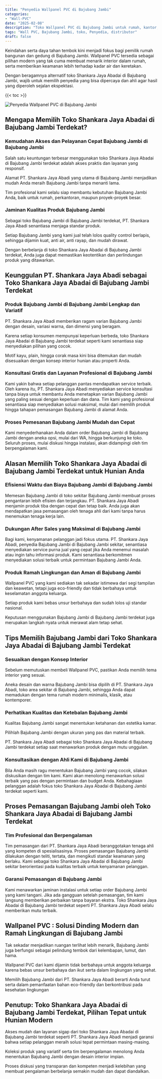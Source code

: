 ```yaml
---
title: "Penyedia Wallpanel PVC di Bajubang Jambi"
categories: 
- "Wall-PVC"
date: "2025-02-08"
description: "Toko Wallpanel PVC di Bajubang Jambi untuk rumah, kantor, dan ritel. Material berkualitas, pilihan motif, warna elegan, beserta jasa instalasi dikerjakan oleh tim berpengalaman dan kepastian resmi!|Layanan penyediaan Wallpanel PVC di Bajubang Jambi bagi keperluan rumah, perkantoran, maupun gerai, dengan produk terbaik dan instalasi oleh tim berpengalaman dan kepastian resmi.|Alternatif Wallpanel PVC di Bajubang Jambi yang terpercaya untuk hunian, kantor, serta toko, dengan produk terbaik dan pemasangan dikerjakan oleh teknisi ahli serta kepastian resmi.|Penyediaan Wallpanel PVC di Bajubang Jambi untuk tempat tinggal, kantor, serta toko, beserta panel berkualitas dan pemasangan ditangani oleh tenaga ahli berpengalaman, lengkap dengan jaminan resmi.}"
tags: "Wall PVC, Bajubang Jambi, toko, Penyedia, distributor"
draft: false
---
```


Keindahan serta daya tahan tembok kini menjadi fokus bagi pemilik rumah bangunan dan gedung di Bajubang Jambi.  Wallpanel PVC  tersedia sebagai pilihan modern yang tak cuma membuat menarik interior dalam rumah, serta memberikan keamanan lebih terhadap kadar air dan keretakan.

Dengan beragamnya alternatif toko Shankara Jaya Abadai di Bajubang Jambi, wajib untuk memilih penyedia yang bisa dipercaya dan ahli agar hasil yang diperoleh sejalan ekspektasi.

{{< toc >}}

![Penyedia Wallpanel PVC di Bajubang Jambi](/images/Wall-PVC/Penyedia-Wallpanel-PVC-di-Bajubang-Jambi.png)


## Mengapa Memilih Toko Shankara Jaya Abadai di Bajubang Jambi Terdekat?

### Kemudahan Akses dan Pelayanan Cepat Bajubang Jambi di Bajubang Jambi

Salah satu keuntungan terbesar menggunakan toko Shankara Jaya Abadai di Bajubang Jambi terdekat adalah akses praktis dan layanan yang responsif.

Alamat PT. Shankara Jaya Abadi yang utama di Bajubang Jambi menjadikan mudah Anda meraih Bajubang Jambi tanpa menanti lama.

Tim profesional kami selalu siap membantu kebutuhan Bajubang Jambi Anda, baik untuk rumah, perkantoran, maupun proyek-proyek besar.

### Jaminan Kualitas Produk Bajubang Jambi

Sebagai toko Bajubang Jambi di Bajubang Jambi terdekat, PT. Shankara Jaya Abadi senantiasa menjaga standar produk.

Setiap Bajubang Jambi yang kami jual telah lolos quality control berlapis, sehingga dijamin kuat, anti air, anti rayap, dan mudah dirawat.

Dengan berbelanja di toko Shankara Jaya Abadai di Bajubang Jambi terdekat, Anda juga dapat memastikan keotentikan dan perlindungan produk yang ditawarkan.

## Keunggulan PT. Shankara Jaya Abadi sebagai Toko Shankara Jaya Abadai di Bajubang Jambi Terdekat

### Produk Bajubang Jambi di Bajubang Jambi Lengkap dan Variatif

PT. Shankara Jaya Abadi memberikan ragam varian Bajubang Jambi dengan desain, variasi warna, dan dimensi yang beragam.

Karena setiap konsumen mempunyai keperluan berbeda, toko Shankara Jaya Abadai di Bajubang Jambi terdekat seperti kami senantiasa siap menyediakan pilihan yang cocok.

Motif kayu, plain, hingga corak masa kini bisa ditemukan dan mudah disesuaikan dengan konsep interior hunian atau properti Anda.

### Konsultasi Gratis dan Layanan Profesional di Bajubang Jambi

Kami yakin bahwa setiap pelanggan pantas mendapatkan service terbaik. Oleh karena itu, PT. Shankara Jaya Abadi menyediakan service konsultasi tanpa biaya untuk membantu Anda menetapkan varian Bajubang Jambi yang paling sesuai dengan keperluan dan dana. Tim kami yang profesional senantiasa siap menyediakan solusi maksimal, mulai dari memilih produk hingga tahapan pemasangan Bajubang Jambi di alamat Anda.

### Proses Pemesanan Bajubang Jambi Mudah dan Cepat

Kami menyederhanakan Anda dalam order Bajubang Jambi di Bajubang Jambi dengan aneka opsi, mulai dari WA, hingga berkunjung ke toko. Seluruh proses, mulai diskusi hingga instalasi, akan didampingi oleh tim berpengalaman kami.

## Alasan Memilih Toko Shankara Jaya Abadai di Bajubang Jambi Terdekat untuk Hunian Anda

### Efisiensi Waktu dan Biaya Bajubang Jambi di Bajubang Jambi

Memesan Bajubang Jambi di toko sekitar Bajubang Jambi membuat proses pengantaran lebih efisien dan terjangkau. PT. Shankara Jaya Abadi menjamin produk tiba dengan cepat dan tetap baik. Anda juga akan mendapatkan jasa pemasangan oleh tenaga ahli dari kami tanpa harus menemukan tenaga kerja lain.

### Dukungan After Sales yang Maksimal di Bajubang Jambi

Bagi kami, kenyamanan pelanggan jadi fokus utama. PT. Shankara Jaya Abadi, penyedia Bajubang Jambi di Bajubang Jambi sekitar, senantiasa menyediakan service purna jual yang cepat jika Anda menemui masalah atau ingin tahu informasi produk. Kami senantiasa berkomitmen menyediakan solusi terbaik untuk permintaan Bajubang Jambi Anda.

### Produk Ramah Lingkungan dan Aman di Bajubang Jambi

 Wallpanel PVC  yang kami sediakan tak sekadar istimewa dari segi tampilan dan keawetan, tetapi juga eco-friendly dan tidak berbahaya untuk keselamatan anggota keluarga.

Setiap produk kami bebas unsur berbahaya dan sudah lolos uji standar nasional.

Keputusan menggunakan Bajubang Jambi di Bajubang Jambi terdekat juga merupakan langkah nyata untuk merawat alam tetap sehat.

## Tips Memilih Bajubang Jambi dari Toko Shankara Jaya Abadai di Bajubang Jambi Terdekat

### Sesuaikan dengan Konsep Interior 

Sebelum memutuskan membeli Wallpanel PVC, pastikan Anda memilih tema interior yang sesuai.

Aneka desain dan warna Bajubang Jambi bisa dipilih di PT. Shankara Jaya Abadi, toko area sekitar di Bajubang Jambi, sehingga Anda dapat memadukan dengan tema rumah modern minimalis, klasik, atau kontemporer.

### Perhatikan Kualitas dan Ketebalan Bajubang Jambi

Kualitas Bajubang Jambi sangat menentukan ketahanan dan estetika kamar.

Pilihlah Bajubang Jambi dengan ukuran yang pas dan material terbaik.

PT. Shankara Jaya Abadi sebagai toko Shankara Jaya Abadai di Bajubang Jambi terdekat setiap saat menawarkan produk dengan mutu unggulan.

### Konsultasikan dengan Ahli Kami di Bajubang Jambi

Bila Anda masih ragu menentukan Bajubang Jambi yang cocok, silakan diskusikan dengan tim kami. Kami akan menolong menawarkan solusi terbaik yang pas dengan permintaan dan budget Anda. Kebahagiaan pelanggan adalah fokus toko Shankara Jaya Abadai di Bajubang Jambi terdekat seperti kami.

## Proses Pemasangan Bajubang Jambi oleh Toko Shankara Jaya Abadai di Bajubang Jambi Terdekat

### Tim Profesional dan Berpengalaman

Tim pemasangan dari PT. Shankara Jaya Abadi beranggotakan tenaga ahli yang kompeten di spesialisasinya. Proses pemasangan Bajubang Jambi dilakukan dengan teliti, tertata, dan mengikuti standar keamanan yang berlaku. Kami sebagai toko Shankara Jaya Abadai di Bajubang Jambi sekitar berorientasi pada kualitas terbaik untuk kenyamanan pelanggan.

### Garansi Pemasangan di Bajubang Jambi

Kami menawarkan jaminan instalasi untuk setiap order Bajubang Jambi yang kami tangani. Jika ada gangguan setelah pemasangan, tim kami langsung memberikan perbaikan tanpa bayaran ekstra. Toko Shankara Jaya Abadai di Bajubang Jambi terdekat seperti PT. Shankara Jaya Abadi selalu memberikan mutu terbaik.

##  Wallpanel PVC : Solusi Dinding Modern dan Ramah Lingkungan di Bajubang Jambi

Tak sekadar menjadikan ruangan terlihat lebih menarik, Bajubang Jambi juga berfungsi sebagai pelindung tembok dari kelembapan, lumut, dan hama.

 Wallpanel PVC  dari kami dijamin tidak berbahaya untuk anggota keluarga karena bebas unsur berbahaya dan ikut serta dalam lingkungan yang sehat.

Memilih Bajubang Jambi dari PT. Shankara Jaya Abadi berarti Anda turut serta dalam pemanfaatan bahan eco-friendly dan berkontribusi pada kesehatan lingkungan

## Penutup: Toko Shankara Jaya Abadai di Bajubang Jambi Terdekat, Pilihan Tepat untuk Hunian Modern

Akses mudah dan layanan sigap dari toko Shankara Jaya Abadai di Bajubang Jambi terdekat seperti PT. Shankara Jaya Abadi menjadi garansi bahwa setiap pelanggan meraih solusi tepat permintaan masing-masing.

Koleksi produk yang variatif serta tim berpengalaman menolong Anda menentukan Bajubang Jambi dengan desain interior impian.

Proses diskusi yang transparan dan kompeten menjadi kelebihan yang membuat pengalaman berbelanja semakin mudah dan dapat diandalkan.